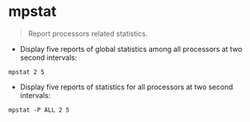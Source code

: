# mpstat

> Report processors related statistics.

- Display five reports of global statistics among all processors at two second intervals:

`mpstat 2 5`

- Display five reports of statistics for all processors at two second intervals:

`mpstat -P ALL 2 5`
